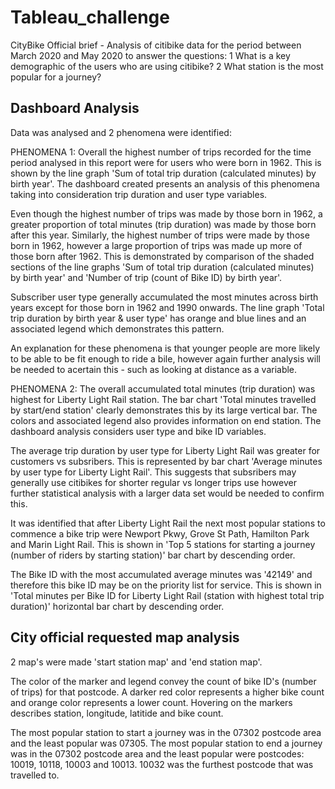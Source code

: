 # Tableau_challenge

CityBike Official brief - Analysis of citibike data for the period between March 2020 and May 2020 to answer the questions:
1 What is a key demographic of the users who are using citibike?
2 What station is the most popular for a journey? 

## Dashboard Analysis

Data was analysed and 2 phenomena were identified:

PHENOMENA 1: Overall the highest number of trips recorded for the time period analysed in this report were for users who were born in 1962. This is shown by the line graph 'Sum of total trip duration (calculated minutes) by birth year'. The dashboard created presents an analysis of this phenomena taking into consideration trip duration and user type variables. 

Even though the highest number of trips was made by those born in 1962, a greater proportion of total minutes (trip duration) was made by those born after this year. Similarly, the highest number of trips were made by those born in 1962, however a large proportion of trips was made up more of those born after 1962. This is demonstrated by comparison of the shaded sections of the line graphs 'Sum of total trip duration (calculated minutes) by birth year' and 'Number of trip (count of Bike ID) by birth year'.

Subscriber user type generally accumulated the most minutes across birth years except for those born in 1962 and 1990 onwards. The line graph 'Total trip duration by birth year & user type' has orange and blue lines and an associated legend which demonstrates this pattern.

An explanation for these phenomena is that younger people are more likely to be able to be fit enough to ride a bile, however again further analysis will be needed to acertain this - such as looking at distance as a variable.

PHENOMENA 2: The overall accumulated total minutes (trip duration) was highest for Liberty Light Rail station. The bar chart 'Total minutes travelled by start/end station' clearly demonstrates this by its large vertical bar. The colors and associated legend also provides information on end station. The dashboard analysis considers user type and bike ID variables.  

The average trip duration by user type for Liberty Light Rail was greater for customers vs subsribers. This is represented by bar chart 'Average minutes by user type for Liberty Light Rail'. This suggests that subsribers may generally use citibikes for shorter regular vs longer trips use however further statistical analysis with a larger data set would be needed to confirm this.

It was identified that after Liberty Light Rail the next most popular stations to commence a bike trip were Newport Pkwy, Grove St Path, Hamilton Park and Marin Light Rail. This is shown in 'Top 5 stations for starting a journey (number of riders by starting station)' bar chart by descending order.

The Bike ID with the most accumulated average minutes was '42149' and therefore this bike ID may be on the priority list for service. This is shown in 'Total minutes per Bike ID for Liberty Light Rail (station with highest total trip duration)' horizontal bar chart by descending order.


## City official requested map analysis

2 map's were made 'start station map' and 'end station map'.

The color of the marker and legend convey the count of bike ID's (number of trips) for that postcode. A darker red color represents a higher bike count and orange color represents a lower count. Hovering on the markers describes station, longitude, latitide and bike count.

The most popular station to start a journey was in the 07302 postcode area and the least popular was 07305.
The most popular station to end a journey was in the 07302 postcode area and the least popular were postcodes: 10019, 10118, 10003 and 10013.
10032 was the furthest postcode that was travelled to.
